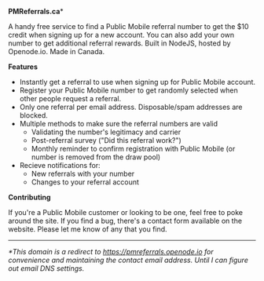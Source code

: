 **PMReferrals.ca***

A handy free service to find a Public Mobile referral number to get the $10 credit when signing up for a new account. You can also add your own number to get additional referral rewards. Built in NodeJS, hosted by Openode.io. Made in Canada.

**Features**

* Instantly get a referral to use when signing up for Public Mobile account.
* Register your Public Mobile number to get randomly selected when other people request a referral.
* Only one referral per email address. Disposable/spam addresses are blocked.
* Multiple methods to make sure the referral numbers are valid
    * Validating the number's legitimacy and carrier
    * Post-referral survey ("Did this referral work?")
    * Monthly reminder to confirm registration with Public Mobile (or number is removed from the draw pool)
* Recieve notifications for:
    * New referrals with your number
    * Changes to your referral account

**Contributing**

If you're a Public Mobile customer or looking to be one, feel free to poke around the site. If you find a bug, there's a contact form available on the website. Please let me know of any that you find.

___

*\*This domain is a redirect to https://pmreferrals.openode.io for convenience and maintaining the contact email address. Until I can figure out email DNS settings.*
